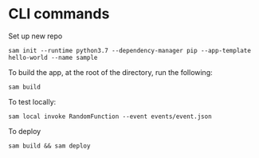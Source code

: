 # CLI commands

Set up new repo
```
sam init --runtime python3.7 --dependency-manager pip --app-template hello-world --name sample
```

To build the app, at the root of the directory, run the following:
```
sam build
```

To test locally:
```
sam local invoke RandomFunction --event events/event.json
```

To deploy
```
sam build && sam deploy
```
